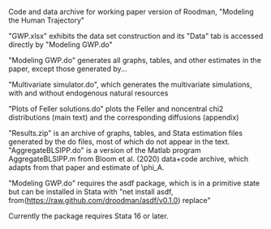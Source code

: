 Code and data archive for working paper version of Roodman, "Modeling the Human Trajectory"

"GWP.xlsx" exhibits the data set construction and its "Data" tab is accessed directly by "Modeling GWP.do"

"Modeling GWP.do" generates all graphs, tables, and other estimates in the paper, except those generated by...

"Multivariate simulator.do", which generates the multivariate simulations, with and without endogenous natural resources

"Plots of Feller solutions.do" plots the Feller and noncentral chi2 distributions (main text) and the corresponding diffusions (appendix)

"Results.zip" is an archive of graphs, tables, and Stata estimation files generated by the do files, most of which do not appear in the text.
"AggregateBLSIPP.do" is a version of the Matlab program AggregateBLSIPP.m from Bloom et al. (2020) data+code archive, which adapts from that paper
  and estimate of \phi_A.

"Modeling GWP.do" requires the asdf package, which is in a primitive state but can be installed in Stata with
  "net install asdf, from(https://raw.github.com/droodman/asdf/v0.1.0) replace"

Currently the package requires Stata 16 or later.

